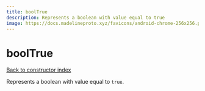 ```yaml
---
title: boolTrue
description: Represents a boolean with value equal to true
image: https://docs.madelineproto.xyz/favicons/android-chrome-256x256.png
---
```

# boolTrue  
[Back to constructor index](index.md)

Represents a boolean with value equal to `true`.
